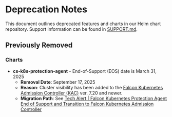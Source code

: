 # Deprecation Notes

This document outlines deprecated features and charts in our Helm chart repository. Support information can be found in [SUPPORT.md](./SUPPORT.md).

## Previously Removed
### Charts
- **cs-k8s-protection-agent** -  End-of-Support (EOS) date is March 31, 2025
  - **Removal Date**: September 17, 2025
  - **Reason**: Cluster visibility has been added to the [Falcon Kubernetes Admission Controller (KAC)](https://github.com/CrowdStrike/falcon-helm/blob/main/helm-charts/falcon-kac/README.md) ver. 7.20 and newer.
  - **Migration Path**: See [Tech Alert | Falcon Kubernetes Protection Agent End of Support and Transition to Falcon Kubernetes Admission Controller](https://falcon.crowdstrike.com/support/release-notes/tech-alert-falcon-kubernetes-protection-agent-end-of-support-and-transition-to-falcon-kubernetes-admission-controller-2)
